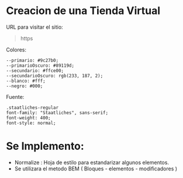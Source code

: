 # Creacion de una Tienda Virtual

URL para visitar el sitio:

> https

Colores:

    --primario: #9c27b0;
    --primarioOscuro: #89119d;
    --secundario: #ffce00;
    --secundarioOscuro: rgb(233, 187, 2);
    --blanco: #fff;
    --negro: #000;

Fuente:

    .staatliches-regular
    font-family: "Staatliches", sans-serif;
    font-weight: 400;
    font-style: normal;

# Se Implemento:
- Normalize : Hoja de estilo para estandarizar algunos elementos.
- Se utilizara el metodo BEM ( Bloques - elementos - modificadores )